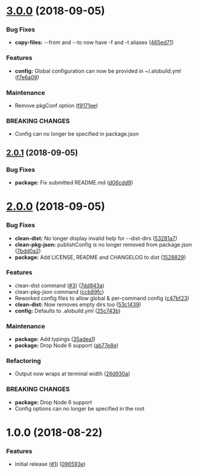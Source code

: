 # [3.0.0](https://github.com/Alorel/personal-build-tools/compare/2.0.1...3.0.0) (2018-09-05)


### Bug Fixes

* **copy-files:** --from and --to now have -f and -t aliases ([465ed71](https://github.com/Alorel/personal-build-tools/commit/465ed71))


### Features

* **config:** Global configuration can now be provided in ~/.alobuild.yml ([f7e6a09](https://github.com/Alorel/personal-build-tools/commit/f7e6a09))


### Maintenance

* Remove pkgConf option ([f9171ee](https://github.com/Alorel/personal-build-tools/commit/f9171ee))


### BREAKING CHANGES

* Config can no longer be specified in package.json

## [2.0.1](https://github.com/Alorel/personal-build-tools/compare/2.0.0...2.0.1) (2018-09-05)


### Bug Fixes

* **package:** Fix submitted README.md ([d06cdd9](https://github.com/Alorel/personal-build-tools/commit/d06cdd9))

# [2.0.0](https://github.com/Alorel/personal-build-tools/compare/1.0.0...2.0.0) (2018-09-05)


### Bug Fixes

* **clean-dist:** No longer display invalid help for --dist-dirs ([53281a7](https://github.com/Alorel/personal-build-tools/commit/53281a7))
* **clean-pkg-json:** publishConfig is no longer removed from package.json ([7bdd0a2](https://github.com/Alorel/personal-build-tools/commit/7bdd0a2))
* **package:** Add LICENSE, README and CHANGELOG to dist ([1528829](https://github.com/Alorel/personal-build-tools/commit/1528829))


### Features

* clean-dist command ([#3](https://github.com/Alorel/personal-build-tools/issues/3)) ([7dd843a](https://github.com/Alorel/personal-build-tools/commit/7dd843a))
* clean-pkg-json command ([ccb89fc](https://github.com/Alorel/personal-build-tools/commit/ccb89fc))
* Reworked config files to allow global & per-command config ([c47bf23](https://github.com/Alorel/personal-build-tools/commit/c47bf23))
* **clean-dist:** Now removes empty dirs too ([53c1439](https://github.com/Alorel/personal-build-tools/commit/53c1439))
* **config:** Defaults to .alobuild.yml ([25c743b](https://github.com/Alorel/personal-build-tools/commit/25c743b))


### Maintenance

* **package:** Add typings ([35adea1](https://github.com/Alorel/personal-build-tools/commit/35adea1))
* **package:** Drop Node 6 support ([ab77e8e](https://github.com/Alorel/personal-build-tools/commit/ab77e8e))


### Refactoring

* Output now wraps at terminal width ([26d930a](https://github.com/Alorel/personal-build-tools/commit/26d930a))


### BREAKING CHANGES

* **package:** Drop Node 6 support
* Config options can no longer be specified in the root

# 1.0.0 (2018-08-22)


### Features

* Initial release ([#1](https://github.com/Alorel/personal-build-tools/issues/1)) ([096593e](https://github.com/Alorel/personal-build-tools/commit/096593e))
